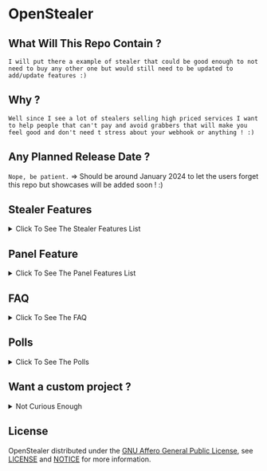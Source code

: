 # OpenStealer

## What Will This Repo Contain ?

`I will put there a example of stealer that could be good enough to not need to buy any other one but would still need to be updated to add/update features :)`

## Why ?

`Well since I see a lot of stealers selling high priced services I want to help people that can't pay and avoid grabbers that will make you feel good and don't need t stress about your webhook or anything ! :)`

## Any Planned Release Date ?

`Nope, be patient.` => Should be around January 2024 to let the users forget this repo but showcases will be added soon ! :)

## Stealer Features

<details>
    <summary>Click To See The Stealer Features List
    </summary>

- Browsers
  - Credentials
  - Cookies
  - History
  - Credit card
  - Discord Tokens
  
- Discord
  - Tokens
  - Injection tracking
    - Username & Tag Change
    - Password change
    - Email change
    - Token change
    - Credit card added
    - Account added
</details>

## Panel Feature

<details>
    <summary>Click To See The Panel Features List
    </summary>
    
  - Auth
    - [Username & Password](https://github.com/OpenStealer#polls)
    - [OTP](https://en.wikipedia.org/wiki/One-time_password) (REQUIRED :))
  - Build
    - Default Settings(set automatically data to autofill when you want to build(still can edit when building))
  - Watch logs
    - Filters
      - Accounts/Cookies on X & Y websites
      - Password used
      - Credit cards/Credentials/Cookies/Discord Tokens count
      - Victim ID
    - Download
      - Download button asking which data you want to download or download everything.
    Explore
      - Credentials/Cookies/History/Credit card/Discord tokens in a single victim card containing the data
      
  - Send to Discord webhook & Telegram
  - API To Receive Logs
    - Rate Limit
    - Webhook & Telegram info will be there to avoid deletion/report
    - Impossible to spam    
</details>

## FAQ

<details>
    <summary>Click To See The FAQ
    </summary>
    
- Why will this project take time before being released ?
  - Actually already have some things to finish
  - Not sure when I will be able to use my computer again because I'm moving
  - I want to offer something good enough to avoid paying for shitty pasted stealers but not good enough to be sold everywhere
  - I have to think on a update frequency since probably no one will contribute to it

- Will the duplicates be automatically removed ?
  - Yes.
  
- What will be the MAIN Stub language ?
  - JS if prices goes lower and C++ if prices goes higher (for other stealers). [Future potential languages for stubs](https://github.com/OpenStealer#polls)

- Will any custom obfuscator/crypter be "included" ?
  - Well it's not sure but it could be done after some update, here is a poll for [Stub Obfuscator/Crypter](https://github.com/OpenStealer#polls)

- Will it have multiple stubs(multiple languages)
  - I will think about it.
  
- Will I be able to share my panel access to my friends ?
  - No, it will be blocked to 1 user on the account, but you will be able to modify this in the code yourself.
  
- Will it use its own storage server and why ?
  - Probably I will have to think about it, because anonfiles etc.. delete your files so you could use a second server made for storage or your actual one. Tell me if it should use its own [Storage System](https://github.com/OpenStealer#polls) or a external one.

- Will it support multiple-domains ?
  - It could be done for a private version or something like this if a domain get seized/down.
 
- Can I report a bug/problem ?
  - Yes, you can [Open a Bug Report Issue](https://github.com/OpenStealer/.github/issues/new?assignees=&labels=Bug&template=bug_report.md&title=)

- Can I suggest a feature/update ?
  - Yes, you can [Open a Feature Request Issue](https://github.com/OpenStealer/.github/issues/new?assignees=&labels=Feature+Request&template=feature_request.md&title=)

- Can I ask a question ?
  - Yes, you can [Open a Question Issue](https://github.com/OpenStealer/.github/issues/new?assignees=&labels=Question&template=Question.md&title=)
  
- Will a demo version be hosted ?
  - I think it could be done, but the server would be paid with donations only and you would have to spread the stub yourself, the settings would not be editable to avoid anyone to receive the logs they would only show on the panel. If you want to donate for a demo server you can contact me on [Telegram](https://t.me/HideakiAtsuyo)
</details>

## Polls
<details>
    <summary>Click To See The Polls
    </summary>

Polls ending: `31 January at 2 PM` Timezone: Paris (GMT+1)

- [Username & Password](https://strawpoll.com/polls/bVg860BvzyY)
- [Future potential languages for stubs](https://strawpoll.com/polls/Q0Zp4apxxZM)
- [Stub Obfuscator/Crypter](https://strawpoll.com/polls/xVg7d0AkMZr)
- [Storage System](https://strawpoll.com/polls/jVyGJAoEKZ7)
</details>

## Want a custom project ?
<details>
    <summary>Not Curious Enough
    </summary>
    
- `AutoShop` accepting chosen payment methods (without using `Sellix`, `sell.app`, `Shoppy` etc..) => Can be done as `Website(including API)` and/or `Bot`
- `Checkers` => Can be done as `Website(including API)`(can be executed client-side or server-side it depend on you) and/or `Bot` and/or `Software`
- `Stealers`/`RATs`/`Ransom` => `Panel` can be done as `Website(including API)` or `Bot` or `Software`
- `Social Network` => Can be done as `Website(including API)` + downloadable `clients`(Discord-like or different)
- Any other idea ? Don't hesitate !
     
- you can contact me on [Telegram](https://t.me/HideakiAtsuyo)
</details>

## License

OpenStealer distributed under the [GNU Affero General Public License](https://www.gnu.org/licenses/agpl-3.0.en.html), see [LICENSE](https://github.com/OpenStealer/.github/blob/main/LICENSE.md) and [NOTICE](https://github.com/OpenStealer/.github/blob/main/NOTICE.md) for more information.
